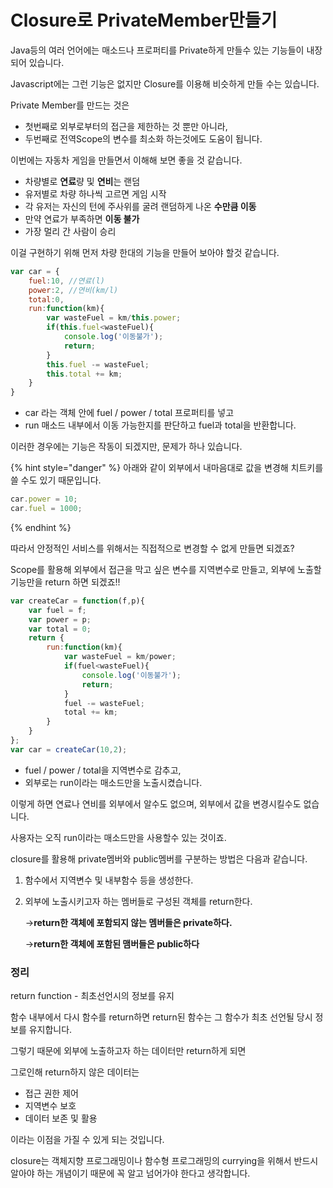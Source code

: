# Closure로 PrivateMember만들기

Java등의 여러 언어에는 매소드나 프로퍼티를 Private하게 만들수 있는 기능들이 내장되어 있습니다. 

Javascript에는 그런 기능은 없지만 Closure를 이용해 비슷하게 만들 수는 있습니다. 

Private Member를 만드는 것은 

* 첫번째로 외부로부터의 접근을 제한하는 것 뿐만 아니라, 
* 두번째로 전역Scope의 변수를 최소화 하는것에도 도움이 됩니다. 



이번에는 자동차 게임을 만들면서 이해해 보면 좋을 것 같습니다. 

* 차량별로 **연료**량 및 **연비**는 랜덤
* 유저별로 차량 하나씩 고르면 게임 시작
* 각 유저는 자신의 턴에 주사위를 굴려 랜덤하게 나온 **수만큼 이동**
* 만약 연료가 부족하면 **이동 불가**
* 가장 멀리 간 사람이 승리

이걸 구현하기 위해 먼저 차량 한대의 기능을 만들어 보아야 할것 같습니다.

```javascript
var car = {
	fuel:10, //연료(l)
	power:2, //연비(km/l)
	total:0,
	run:function(km){
		var wasteFuel = km/this.power;
		if(this.fuel<wasteFuel){
			console.log('이동불가');
			return;
		}
		this.fuel -= wasteFuel;
		this.total += km;
	}
}
```

* car 라는 객체 안에 fuel / power / total 프로퍼티를 넣고
* run 매소드 내부에서 이동 가능한지를 판단하고 fuel과 total을 반환합니다. 

이러한 경우에는 기능은 작동이 되겠지만, 문제가 하나 있습니다. 

{% hint style="danger" %}
아래와 같이 외부에서 내마음대로 값을 변경해 치트키를 쓸 수도 있기 때문입니다. 

```javascript
car.power = 10;
car.fuel = 1000;
```
{% endhint %}

따라서 안정적인 서비스를 위해서는 직접적으로 변경할 수 없게 만들면 되겠죠?

Scope를 활용해 외부에서 접근을 막고 싶은 변수를 지역변수로 만들고, 외부에 노출할 기능만을 return 하면 되겠죠!!

```javascript
var createCar = function(f,p){
	var fuel = f;
	var power = p;
	var total = 0;
	return {
		run:function(km){
			var wasteFuel = km/power;
			if(fuel<wasteFuel){
				console.log('이동불가');
				return;
			}
			fuel -= wasteFuel;
			total += km;
		}
	}
};
var car = createCar(10,2);
```

* fuel / power / total을 지역변수로 감추고,
* 외부로는 run이라는 매소드만을 노출시켰습니다. 

이렇게 하면 연료나 연비를 외부에서 알수도 없으며, 외부에서 값을 변경시킬수도 없습니다. 

사용자는 오직 run이라는 매소드만을 사용할수 있는 것이죠. 

closure를 활용해 private멤버와 public멤버를 구분하는 방법은 다음과 같습니다.

1. 함수에서 지역변수 및 내부함수 등을 생성한다. 
2. 외부에 노출시키고자 하는 멤버들로 구성된 객체를 return한다.

   -&gt;**return한 객체에 포함되지 않는 멤버들은 private하다.** 

   -&gt;**return한 객체에 포함된 맴버들은 public하다**

### **정리**

return function - 최초선언시의 정보를 유지 

함수 내부에서 다시 함수를 return하면 return된 함수는 그 함수가 최초 선언될 당시 정보를 유지합니다. 

그렇기 때문에 외부에 노출하고자 하는 데이터만 return하게 되면

그로인해 return하지 않은 데이터는 

* 접근 권한 제어
* 지역변수 보호
* 데이터 보존 및 활용

이라는 이점을 가질 수 있게 되는 것입니다. 

closure는 객체지향 프로그래밍이나 함수형 프로그래밍의 currying을 위해서 반드시 알아야 하는 개념이기 때문에 꼭 알고 넘어가야 한다고 생각합니다. 

